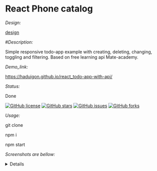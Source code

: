 # React Phone catalog

_Design:_

[design](https://www.figma.com/file/uEetgWenSRxk9jgiym6Yzp/Phone-catalog-redesign?node-id=1%3A2)


#_Description:_

Simple responsive todo-app example with creating, deleting, changing, toggling and filtering. Based on free learning api Mate-academy.

_Demo_link:_  

https://haduigon.github.io/react_todo-app-with-api/

_Status:_  

Done

[![GitHub license](https://img.shields.io/github/license/haduigon/fb_horo_chat_landing)](https://github.com/haduigon/fb_horo_chat_landing/blob/master/LICENSE)
[![GitHub stars](https://img.shields.io/github/stars/haduigon/fb_horo_chat_landing)](https://github.com/haduigon/fb_horo_chat_landing/stargazers)
[![GitHub issues](https://img.shields.io/github/issues/haduigon/fb_horo_chat_landing)](https://github.com/haduigon/fb_horo_chat_landing/issues)
[![GitHub forks](https://img.shields.io/github/forks/haduigon/fb_horo_chat_landing)](https://github.com/haduigon/fb_horo_chat_landing/network)

_Usage:_   

git clone

npm i

npm start

_Screenshots are bellow:_  

<details>
  <img width="1792" alt="Screenshot 2024-06-05 at 16 57 59" src="https://github.com/haduigon/react_todo-app-with-api/assets/20277989/35968918-5048-40c5-ac2f-f1ab4d32f364">
</details>

